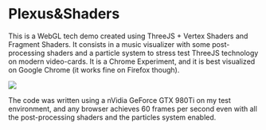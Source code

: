 # Plexus&Shaders

This is a WebGL tech demo created using ThreeJS + Vertex Shaders and Fragment Shaders. It consists in a music visualizer with some post-processing shaders and a particle system to stress test ThreeJS technology on modern video-cards. It is a Chrome Experiment, and it is best visualized on Google Chrome (it works fine on Firefox though).

![](http://mgz.me/wp-content/uploads/2018/01/plexus-shaders.gif)

The code was written using a nVidia GeForce GTX 980Ti on my test environment, and any browser achieves 60 frames per second even with all the post-processing shaders and the particles system enabled.
